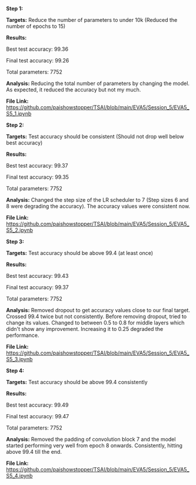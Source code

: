 **Step 1:**

**Targets:** Reduce the number of parameters to under 10k (Reduced the number of epochs to 15)

**Results:**

Best test accuracy: 99.36

Final test accuracy: 99.26

Total parameters: 7752
  
**Analysis:** Reducing the total number of parameters by changing the model. As expected, it reduced the accuracy but not my much.

**File Link:** https://github.com/paishowstopper/TSAI/blob/main/EVA5/Session_5/EVA5_S5_1.ipynb



**Step 2:**

**Targets:** Test accuracy should be consistent (Should not drop well below best accuracy)

**Results:** 

Best test accuracy: 99.37

Final test accuracy: 99.35

Total parameters: 7752
  
**Analysis:** Changed the step size of the LR scheduler to 7 (Step sizes 6 and 8 were degrading the accuracy). The accuracy values were consistent now.

**File Link:** https://github.com/paishowstopper/TSAI/blob/main/EVA5/Session_5/EVA5_S5_2.ipynb



**Step 3:**

**Targets:** Test accuracy should be above 99.4 (at least once)

**Results:** 

Best test accuracy: 99.43

Final test accuracy: 99.37

Total parameters: 7752

**Analysis:** Removed dropout to get accuracy values close to our final target. Crossed 99.4 twice but not consistently. Before removing dropout, tried to change its values. Changed to between 0.5 to 0.8 for middle layers which didn't show any improvement. Increasing it to 0.25 degraded the performance.

**File Link:** https://github.com/paishowstopper/TSAI/blob/main/EVA5/Session_5/EVA5_S5_3.ipynb



**Step 4:**

**Targets:** Test accuracy should be above 99.4 consistently

**Results:**

Best test accuracy: 99.49

Final test accuracy: 99.47

Total parameters: 7752

**Analysis:** Removed the padding of convolution block 7 and the model started performing very well from epoch 8 onwards. Consistently, hitting above 99.4 till the end.

**File Link:** https://github.com/paishowstopper/TSAI/blob/main/EVA5/Session_5/EVA5_S5_4.ipynb
